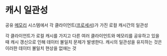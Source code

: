 # 캐시 일관성

공유 [메모리](Memory) 시스템에서 각 클라이언트([프로세서](Processor.md))가 가진 로컬 캐시간의 일관성

각 클라이언트가 로컬 캐시를 가지고 다른 여러 클라이언트와 메모리를 공유하고 있을 때 
캐시 갱신으로 인해 데이터 불일치 문제가 발생한다. 
캐시의 일관성을 유지하는 것은 이러한 데이터 불일치 현상을 없애는 것